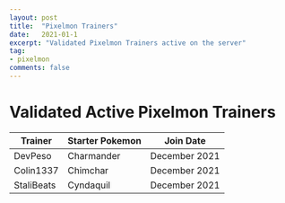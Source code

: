```yaml
---
layout: post
title:  "Pixelmon Trainers"
date:   2021-01-1
excerpt: "Validated Pixelmon Trainers active on the server"
tag:
- pixelmon
comments: false
---
```

# Validated Active  Pixelmon Trainers

| Trainer    | Starter Pokemon | Join Date     |
|------------|-----------------|---------------|
| DevPeso    | Charmander      | December 2021 |
| Colin1337  | Chimchar        | December 2021 |
| StaliBeats | Cyndaquil       | December 2021 |
